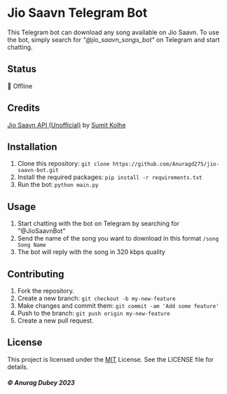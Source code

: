 # Jio Saavn Telegram Bot

This Telegram bot can download any song available on Jio Saavn. To use the bot, simply search for *"@jio_saavn_songs_bot"* on Telegram and start chatting.

## Status

🔴 Offline 

## Credits 

[Jio Saavn API (Unofficial)](https://saavn.me/) by [Sumit Kolhe](https://github.com/sumitkolhe)

## Installation

1. Clone this repository: `git clone https://github.com/Anuragd275/jio-saavn-bot.git`
2. Install the required packages: `pip install -r requirements.txt`
3. Run the bot: `python main.py`

## Usage

1. Start chatting with the bot on Telegram by searching for "@JioSaavnBot"
2. Send the name of the song you want to download in this format `/song Song Name`
3. The bot will reply with the song in 320 kbps quality

## Contributing
1. Fork the repository.
2. Create a new branch: `git checkout -b my-new-feature`
3. Make changes and commit them: `git commit -am 'Add some feature'`
4. Push to the branch: `git push origin my-new-feature`
5. Create a new pull request.

## License

This project is licensed under the [MIT](https://opensource.org/license/mit/) License. See the LICENSE file for details.

##### © Anurag Dubey 2023
